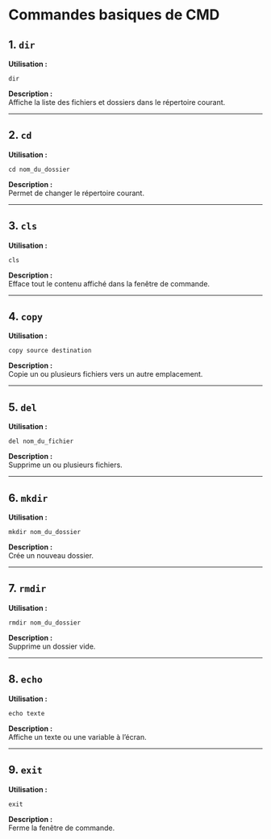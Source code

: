# Commandes basiques de CMD

## 1. `dir`
**Utilisation :**
```
dir
```
**Description :**  
Affiche la liste des fichiers et dossiers dans le répertoire courant.

---

## 2. `cd`
**Utilisation :**
```
cd nom_du_dossier
```
**Description :**  
Permet de changer le répertoire courant.

---

## 3. `cls`
**Utilisation :**
```
cls
```
**Description :**  
Efface tout le contenu affiché dans la fenêtre de commande.

---

## 4. `copy`
**Utilisation :**
```
copy source destination
```
**Description :**  
Copie un ou plusieurs fichiers vers un autre emplacement.

---

## 5. `del`
**Utilisation :**
```
del nom_du_fichier
```
**Description :**  
Supprime un ou plusieurs fichiers.

---

## 6. `mkdir`
**Utilisation :**
```
mkdir nom_du_dossier
```
**Description :**  
Crée un nouveau dossier.

---

## 7. `rmdir`
**Utilisation :**
```
rmdir nom_du_dossier
```
**Description :**  
Supprime un dossier vide.

---

## 8. `echo`
**Utilisation :**
```
echo texte
```
**Description :**  
Affiche un texte ou une variable à l’écran.

---

## 9. `exit`
**Utilisation :**
```
exit
```
**Description :**  
Ferme la fenêtre de commande.